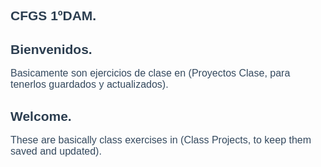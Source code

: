 <h2 style="color: #2c3e50; font-family: Arial, sans-serif; font-weight: bold; ">CFGS 1ºDAM.</h2>

<h2 style="color: #2c3e50; font-family: Arial, sans-serif;">Bienvenidos.</h2>

<p style="font-size: 16px; color: #34495e; font-family: Arial, sans-serif;">
  Basicamente son ejercicios de clase en (Proyectos Clase, para tenerlos guardados y actualizados).
</p>

<h2 style="color: #2c3e50; font-family: Arial, sans-serif;">Welcome.</h2>

<p style="font-size: 16px; color: #34495e; font-family: Arial, sans-serif;">
  These are basically class exercises in (Class Projects, to keep them saved and updated).
</p>
